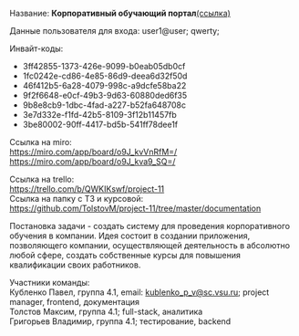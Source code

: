 
Название: <b>Корпоративный обучающий портал</b><a href="http://161.35.88.48:9090/corporate/#/">(ссылка)</a>


Данные пользователя для входа: user1@user; qwerty;

Инвайт-коды:
        <ul>
         <li>3ff42855-1373-426e-9099-b0eab05db0cf</li>
         <li>1fc0242e-cd86-4e85-86d9-deea6d32f50d</li>
         <li>46f412b5-6a28-4079-998c-a9dcfe58ba22</li>
         <li>9f2f6648-e0cf-49b3-9d63-60880ded6f35</li>
         <li>9b8e8cb9-1dbc-4fad-a227-b52fa648708c</li>
         <li>3e7d332e-f1fd-42b5-8109-3f12b11457fb</li>
         <li>3be80002-90ff-4417-bd5b-541ff78dee1f</li>
        </ul>

Ссылка на miro: 
         <br>
         https://miro.com/app/board/o9J_kvVnRfM=/
         <br>
         https://miro.com/app/board/o9J_kva9_SQ=/
         <br>
                
Ссылка на trello: 
        <br>
       https://trello.com/b/QWKIKswf/project-11
       <br>
Ссылка на папку с ТЗ и курсовой:
        <br>
        https://github.com/TolstovM/project-11/tree/master/documentation
        <br>


Постановка задачи - создать систему для проведения корпоративного обучения в компании. Идея состоит в создании приложения, позволяющего  компании, осуществляющей деятельность в абсолютно любой сфере, создать собственные курсы для повышения квалификации своих работников. 
<br>

Участники команды:
   <br>
   Кубленко Павел, группа 4.1,  email: kublenko_p_v@sc.vsu.ru;  project manager, frontend, документация
   <br>
   Толстов Максим, группа 4.1;  full-stack, аналитика
   <br> 
   Григорьев Владимир, группа 4.1;  тестирование, backend
    
  
